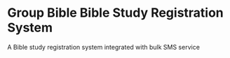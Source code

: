 # Group Bible Bible Study Registration System
A Bible study registration system integrated with bulk SMS service
